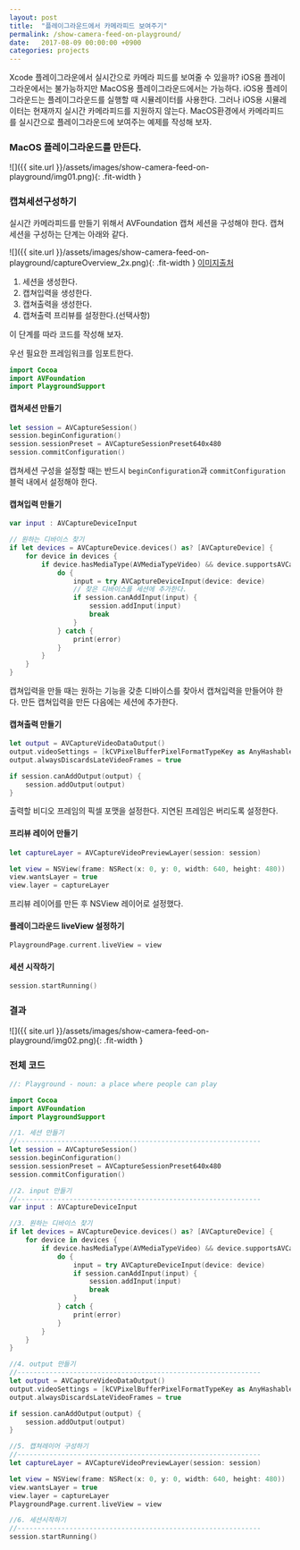 ```yaml
---
layout: post
title:  "플레이그라운드에서 카메라피드 보여주기"
permalink: /show-camera-feed-on-playground/
date:   2017-08-09 00:00:00 +0900
categories: projects
---
```


Xcode 플레이그라운에서 실시간으로 카메라 피드를 보여줄 수 있을까? iOS용 플레이그라운에서는 불가능하지만 MacOS용 플레이그라운드에서는 가능하다. iOS용 플레이그라운드는 플레이그라운드를 실행할 때 시뮬레이터를 사용한다. 그러나 iOS용 시뮬레이터는 현재까지 실시간 카메라피드를 지원하지 않는다. MacOS환경에서 카메라피드를 실시간으로 플레이그라운드에 보여주는 예제를 작성해 보자.

### MacOS 플레이그라운드를 만든다.

![]({{ site.url }}/assets/images/show-camera-feed-on-playground/img01.png){: .fit-width }

### 캡쳐세션구성하기

실시간 카메라피드를 만들기 위해서 AVFoundation 캡쳐 세션을 구성해야 한다. 캡쳐세션을 구성하는 단계는 아래와 같다.

![]({{ site.url }}/assets/images/show-camera-feed-on-playground/captureOverview_2x.png){: .fit-width }
[이미지출처](https://developer.apple.com/library/content/documentation/AudioVideo/Conceptual/AVFoundationPG/Articles/04_MediaCapture.html#//apple_ref/doc/uid/TP40010188-CH5-SW2)

1. 세션을 생성한다.
2. 캡쳐입력을 생성한다.
3. 캡쳐출력을 생성한다.
4. 캡쳐출력 프리뷰를 설정한다.(선택사항)

이 단계를 따라 코드를 작성해 보자.

우선 필요한 프레임워크를 임포트한다.

```swift
import Cocoa
import AVFoundation
import PlaygroundSupport
```

#### 캡쳐세션 만들기

```swift
let session = AVCaptureSession()
session.beginConfiguration()
session.sessionPreset = AVCaptureSessionPreset640x480
session.commitConfiguration()
```

캡쳐세션 구성을 설정할 때는 반드시 `beginConfiguration`과 `commitConfiguration` 블럭 내에서 설정해야 한다.

#### 캡쳐입력 만들기

```swift
var input : AVCaptureDeviceInput

// 원하는 디바이스 찾기
if let devices = AVCaptureDevice.devices() as? [AVCaptureDevice] {
    for device in devices {
        if device.hasMediaType(AVMediaTypeVideo) && device.supportsAVCaptureSessionPreset(AVCaptureSessionPreset640x480) {
            do {
                input = try AVCaptureDeviceInput(device: device)
                // 찾은 디바이스를 세션에 추가한다.
                if session.canAddInput(input) {
                    session.addInput(input)
                    break
                }
            } catch {
                print(error)
            }
        }
    }
}
```

캡쳐입력을 만들 때는 원하는 기능을 갖춘 디바이스를 찾아서 캡쳐입력을 만들어야 한다. 만든 캡쳐입력을 만든 다음에는 세션에 추가한다.

#### 캡쳐출력 만들기

```swift
let output = AVCaptureVideoDataOutput()
output.videoSettings = [kCVPixelBufferPixelFormatTypeKey as AnyHashable : kCVPixelFormatType_32BGRA]
output.alwaysDiscardsLateVideoFrames = true

if session.canAddOutput(output) {
    session.addOutput(output)
}
```

출력할 비디오 프레임의 픽셀 포맷을 설정한다. 지연된 프레임은 버리도록 설정한다.

#### 프리뷰 레이어 만들기

```swift
let captureLayer = AVCaptureVideoPreviewLayer(session: session)

let view = NSView(frame: NSRect(x: 0, y: 0, width: 640, height: 480))
view.wantsLayer = true
view.layer = captureLayer
```

프리뷰 레이어를 만든 후 NSView 레이어로 설정했다.

#### 플레이그라운드 liveView 설정하기

```swift
PlaygroundPage.current.liveView = view
```

#### 세션 시작하기

```swift
session.startRunning()
```

### 결과

![]({{ site.url }}/assets/images/show-camera-feed-on-playground/img02.png){: .fit-width }

### 전체 코드

```swift
//: Playground - noun: a place where people can play

import Cocoa
import AVFoundation
import PlaygroundSupport

//1. 세션 만들기
//-------------------------------------------------------------
let session = AVCaptureSession()
session.beginConfiguration()
session.sessionPreset = AVCaptureSessionPreset640x480
session.commitConfiguration()

//2. input 만들기
//-------------------------------------------------------------
var input : AVCaptureDeviceInput

//3. 원하는 디바이스 찾기
if let devices = AVCaptureDevice.devices() as? [AVCaptureDevice] {
    for device in devices {
        if device.hasMediaType(AVMediaTypeVideo) && device.supportsAVCaptureSessionPreset(AVCaptureSessionPreset640x480) {
            do {
                input = try AVCaptureDeviceInput(device: device)
                if session.canAddInput(input) {
                    session.addInput(input)
                    break
                }
            } catch {
                print(error)
            }
        }
    }
}

//4. output 만들기
//-------------------------------------------------------------
let output = AVCaptureVideoDataOutput()
output.videoSettings = [kCVPixelBufferPixelFormatTypeKey as AnyHashable : kCVPixelFormatType_32BGRA]
output.alwaysDiscardsLateVideoFrames = true

if session.canAddOutput(output) {
    session.addOutput(output)
}

//5. 캡쳐레이어 구성하기
//-------------------------------------------------------------
let captureLayer = AVCaptureVideoPreviewLayer(session: session)

let view = NSView(frame: NSRect(x: 0, y: 0, width: 640, height: 480))
view.wantsLayer = true
view.layer = captureLayer
PlaygroundPage.current.liveView = view

//6. 세션시작하기
//-------------------------------------------------------------
session.startRunning()
```